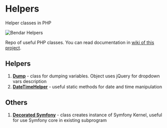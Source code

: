 # Helpers
Helper classes in PHP

![Bendar Helpers](https://assets.bendar.eu/docs/Helpers/helpers2.png)

Repo of useful PHP classes.
You can read documentation in [wiki of this project](https://github.com/bendarmultimedia/ben-helpers/wiki).

## Helpers
1. [**Dump**](https://github.com/bendarmultimedia/ben-helpers/wiki/Dump) - class for dumping variables. Object uses jQuery for dropdown vars description
2.  [**DateTimeHelper**](https://github.com/bendarmultimedia/ben-helpers/wiki/DateTimeHelper) - useful static methods for date and time manipulation

## Others
1. [**Decorated Symfony**](https://github.com/bendarmultimedia/ben-helpers/wiki/Symfony) - class creates instance of Symfony Kernel, useful for use Symfony core in existing subprogram